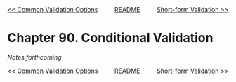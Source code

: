 <div>
<div style='float: left'><a href='ch89-common-validation-options.md'>&lt;&lt; Common Validation Options</a></div>
<div style='float: right'><a href='ch91-short-form-validation.md'>Short-form Validation &gt;&gt;</a></div>
<div style='float: inline-auto;text-align:center'><a href='README.md'>README</a></div>
<div style="clear: both"></div>
</div>

# Chapter 90. Conditional Validation

*Notes forthcoming*

<div>
<div style='float: left'><a href='ch89-common-validation-options.md'>&lt;&lt; Common Validation Options</a></div>
<div style='float: right'><a href='ch91-short-form-validation.md'>Short-form Validation &gt;&gt;</a></div>
<div style='float: inline-auto;text-align:center'><a href='README.md'>README</a></div>
<div style="clear: both"></div>
</div>